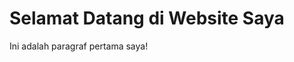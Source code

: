 <!DOCTYPE html>
<html lang="en">
<head>
    <meta charset="UTF-8">
    <meta name="viewport" content="width=device-width, initial-scale=1.0">
    <title>Halaman Saya</title>
</head>
<body>
    <h1>Selamat Datang di Website Saya</h1>
    <p>Ini adalah paragraf pertama saya!</p>
</body>
</html>
